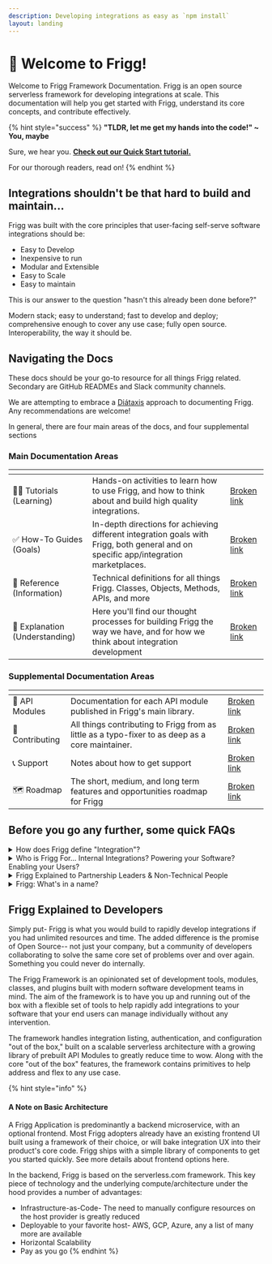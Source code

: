 ```yaml
---
description: Developing integrations as easy as `npm install`
layout: landing
---
```


# 🥳 Welcome to Frigg!

Welcome to Frigg Framework Documentation. Frigg is an open source serverless framework for developing integrations at scale. This documentation will help you get started with Frigg, understand its core concepts, and contribute effectively.

{% hint style="success" %}
**"TLDR, let me get my hands into the code!" \~ You, maybe**

Sure, we hear you. [**Check out our Quick Start tutorial.**](tutorials/quick-start/)

For our thorough readers, read on!
{% endhint %}

## Integrations shouldn't be that hard to build and maintain...

Frigg was built with the core principles that user-facing self-serve software integrations should be:

* Easy to Develop
* Inexpensive to run
* Modular and Extensible
* Easy to Scale
* Easy to maintain

This is our answer to the question "hasn't this already been done before?"

Modern stack; easy to understand; fast to develop and deploy; comprehensive enough to cover any use case; fully open source. Interoperability, the way it should be.

## Navigating the Docs

These docs should be your go-to resource for all things Frigg related. Secondary are GitHub READMEs and Slack community channels.

We are attempting to embrace a [Diátaxis](https://diataxis.fr/) approach to documenting Frigg. Any recommendations are welcome!

In general, there are four main areas of the docs, and four supplemental sections

### Main Documentation Areas

<table data-view="cards"><thead><tr><th></th><th></th><th data-hidden data-card-target data-type="content-ref"></th></tr></thead><tbody><tr><td><span data-gb-custom-inline data-tag="emoji" data-code="1f9d1-1f4bb">🧑‍💻</span> Tutorials (Learning)</td><td>Hands-on activities to learn how to use Frigg, and how to think about and build high quality integrations.</td><td><a href="broken-reference">Broken link</a></td></tr><tr><td><span data-gb-custom-inline data-tag="emoji" data-code="2705">✅</span> How-To Guides (Goals)</td><td>In-depth directions for achieving different integration goals with Frigg, both general and on specific app/integration marketplaces.</td><td><a href="broken-reference">Broken link</a></td></tr><tr><td><span data-gb-custom-inline data-tag="emoji" data-code="1f4d6">📖</span> Reference (Information)</td><td>Technical definitions for all things Frigg. Classes, Objects, Methods, APIs, and more</td><td><a href="broken-reference">Broken link</a></td></tr><tr><td><span data-gb-custom-inline data-tag="emoji" data-code="1f4ad">💭</span> Explanation (Understanding)</td><td>Here you'll find our thought processes for building Frigg the way we have, and for how we think about integration development</td><td><a href="broken-reference">Broken link</a></td></tr></tbody></table>

### Supplemental Documentation Areas

<table data-view="cards"><thead><tr><th></th><th></th><th data-hidden data-card-target data-type="content-ref"></th></tr></thead><tbody><tr><td><span data-gb-custom-inline data-tag="emoji" data-code="1f50c">🔌</span> API Modules</td><td>Documentation for each API module published in Frigg's main library.</td><td><a href="broken-reference">Broken link</a></td></tr><tr><td><span data-gb-custom-inline data-tag="emoji" data-code="1f91d">🤝</span> Contributing</td><td>All things contributing to Frigg from as little as a typo-fixer to as deep as a core maintainer.</td><td><a href="broken-reference">Broken link</a></td></tr><tr><td><span data-gb-custom-inline data-tag="emoji" data-code="1f4de">📞</span> Support</td><td>Notes about how to get support</td><td><a href="broken-reference">Broken link</a></td></tr><tr><td><span data-gb-custom-inline data-tag="emoji" data-code="1f5fa">🗺️</span> Roadmap</td><td>The short, medium, and long term features and opportunities roadmap for Frigg</td><td><a href="broken-reference">Broken link</a></td></tr></tbody></table>



## Before you go any further, some quick FAQs

<details>

<summary>How does Frigg define "Integration"?</summary>

Application Programming Interfaces (APIs) are everywhere in software development. They can be made for SDKs, hardware, internal modules, HTTP requests to external systems, and more.

Frigg is focused on building integrations between separate software systems, powered the majority of the time via HTTP APIs.&#x20;

An integration, then, is the code that is used to "glue" these APIs together; an integration record is state managed by the software to keep track of which accounts and what settings a user desires.

At it's core, Frigg is intended to help developers build all types of integrations. And as we grow our footprint and community, we are undoubtedly going to see support added for enhanced features depending on your type of integration.&#x20;

To start, however, our roadmap and framework is focused on one specific use case - software teams building native integrations to external systems for end-user integration. **In a phrase: rapidly enabling technology partnerships.**

</details>

<details>

<summary>Who is Frigg For... Internal Integrations? Powering your Software? Enabling your Users?</summary>

There are three potential use cases for Frigg that we currently use internally at Left Hook.

* **Internal Business Process Automation-** This is the kind where you get notifications from GitHub to your Slack account; or where you have a cron job that every week summarizes and creates a report in Google Sheets, and emails out to relevant audiences; really, anything to help your backoffice flow smoother. This is squarely in the realm of iPaaS tools today. \
  \
  The primary audience for these integrations are internal users of your organization.\

* **Product and Productized Service Automation-** We view these as integrations that are powering your own software or service. Twilio integration to send text message alerts whenever a given event happens in your app. Webform piping to a database kicking off a drip campaign in your onboarding tool. Project completion kicking off an invoice to your clients with a summary of hours spent to date pulled from your time tracking software. \
  \
  There's a potential overlap with the first category, but it's most helpful to think of integrations to tools that eventually impact end users/customers of your software or service. \

* **End User Integration Enablement-** These are the integrations powering technology partnerships. Allowing users to connect their Slack account to your app, or their HubSpot account, or their Salesforce account, or go on down the line. By doing so, they adopt prebuilt workflows and automations that you've product managed to optimize the "better together" experience.&#x20;

Should you desire to use Frigg for each of these, we recommend creating 3 separate Frigg applications, as each one has a different user base, compute needs, and risk profile.

For now, it's critical to call out that Frigg is focused on the last bucket- End User Integration Enablement. Frigg is focused on powering your integration directory, and power the integrations your users choose to enable and configure.

Over time, there will be documentation and features focused on the other two buckets. So keep an eye on this space! But keep that in mind as you read on.

</details>

<details>

<summary>Frigg Explained to Partnership Leaders &#x26; Non-Technical People</summary>

The Frigg Integration Framework is a software development tool intended to help engineers build integrations faster.

While we all know that new "tech partnerships" unlock business opportunities, integration development is a complex, product-driven process performed by engineers and designers. Partnership leaders can't conjure new integrations into existence; product & engineering resources must be engaged and supported.

Given these dynamics, partnership leaders often seek _external_ vendors and tools to get integrations built. This search brings them to Frigg and [Left Hook](https://lefthook.com).

Before you introduce Frigg to your engineering colleagues, partnership leaders should understand Frigg at a non-technical level. Our [Non-Technical Overview Doc](https://docs.google.com/document/d/e/2PACX-1vRzCTIUhUj5NC5CKIOhn36NGu6TbUPMwMF5-hFLJ2fuhfrCJ2VXnabtxqE429iP1CxPPgPyhzez41jk/pub) is intended to provide this context and support your internal advocacy for Frigg.

Meanwhile, Frigg's documentation site is targeted at engineers and product leaders who will need to understand the framework as a development tool.

If you're ready to introduce Frigg to your technical colleagues, share this documentation site. Our [live demo site](https://demo.friggframework.,org) is also instructive to both technical and non-technical audiences as well.

Have questions? Let's [connect](support/support.md)!

</details>

<details>

<summary>Frigg: What's in a name?</summary>

* Frigg is Odin's wife in Norse mythology
* Goddess of **marriage** and **partnerships**
* She flies the earthly skies as a falcon
* She is known in folklore as the **“weaver of clouds”**

The Frigg Integration Framework powers integrations between software companies, the majority of which are in the cloud, speeding up time to live on tech partnerships.

Read more about Frigg on [Wikipedia](https://en.wikipedia.org/wiki/Frigg).

</details>

## Frigg Explained to Developers

Simply put- Frigg is what you would build to rapidly develop integrations if you had unlimited resources and time. The added difference is the promise of Open Source-- not just your company, but a community of developers collaborating to solve the same core set of problems over and over again. Something you could never do internally.

The Frigg Framework is an opinionated set of development tools, modules, classes, and plugins built with modern software development teams in mind. The aim of the framework is to have you up and running out of the box with a flexible set of tools to help rapidly add integrations to your software that your end users can manage individually without any intervention.

The framework handles integration listing, authentication, and configuration "out of the box," built on a scalable serverless architecture with a growing library of prebuilt API Modules to greatly reduce time to wow. Along with the core "out of the box" features, the framework contains primitives to help address and flex to any use case.

{% hint style="info" %}
#### A Note on Basic Architecture

A Frigg Application is predominantly a backend microservice, with an optional frontend. Most Frigg adopters already have an existing frontend UI built using a framework of their choice, or will bake integration UX into their product's core code. Frigg ships with a simple library of components to get you started quickly. See more details about frontend options here.

In the backend, Frigg is based on the serverless.com framework. This key piece of technology and the underlying compute/architecture under the hood provides a number of advantages:

* Infrastructure-as-Code- The need to manually configure resources on the host provider is greatly reduced
* Deployable to your favorite host- AWS, GCP, Azure, any a list of many more are available
* Horizontal Scalability
* Pay as you go
{% endhint %}
